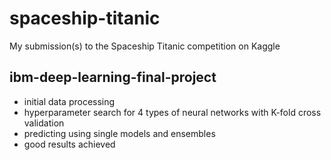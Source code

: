 # spaceship-titanic
My submission(s) to the Spaceship Titanic competition on Kaggle

## ibm-deep-learning-final-project
 - initial data processing
 - hyperparameter search for 4 types of neural networks with K-fold cross validation
 - predicting using single models and ensembles
 - good results achieved


